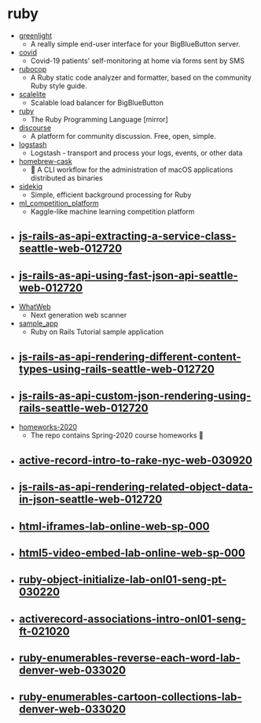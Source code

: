 # ruby
- [greenlight](https://github.com/bigbluebutton/greenlight)
  - A really simple end-user interface for your BigBlueButton server.
- [covid](https://github.com/lifen-labs/covid)
  - Covid-19 patients' self-monitoring at home via forms sent by SMS
- [rubocop](https://github.com/rubocop-hq/rubocop)
  - A Ruby static code analyzer and formatter, based on the community Ruby style guide.
- [scalelite](https://github.com/blindsidenetworks/scalelite)
  - Scalable load balancer for BigBlueButton
- [ruby](https://github.com/ruby/ruby)
  - The Ruby Programming Language [mirror]
- [discourse](https://github.com/discourse/discourse)
  - A platform for community discussion. Free, open, simple.
- [logstash](https://github.com/elastic/logstash)
  - Logstash - transport and process your logs, events, or other data
- [homebrew-cask](https://github.com/Homebrew/homebrew-cask)
  - 🍻 A CLI workflow for the administration of macOS applications distributed as binaries
- [sidekiq](https://github.com/mperham/sidekiq)
  - Simple, efficient background processing for Ruby
- [ml_competition_platform](https://github.com/AillisInc/ml_competition_platform)
  - Kaggle-like machine learning competition platform
- [js-rails-as-api-extracting-a-service-class-seattle-web-012720](https://github.com/learn-co-students/js-rails-as-api-extracting-a-service-class-seattle-web-012720)
  - 
- [js-rails-as-api-using-fast-json-api-seattle-web-012720](https://github.com/learn-co-students/js-rails-as-api-using-fast-json-api-seattle-web-012720)
  - 
- [WhatWeb](https://github.com/urbanadventurer/WhatWeb)
  - Next generation web scanner
- [sample_app](https://github.com/tejas-kc/sample_app)
  - Ruby on Rails Tutorial sample application
- [js-rails-as-api-rendering-different-content-types-using-rails-seattle-web-012720](https://github.com/learn-co-students/js-rails-as-api-rendering-different-content-types-using-rails-seattle-web-012720)
  - 
- [js-rails-as-api-custom-json-rendering-using-rails-seattle-web-012720](https://github.com/learn-co-students/js-rails-as-api-custom-json-rendering-using-rails-seattle-web-012720)
  - 
- [homeworks-2020](https://github.com/labs-ruby/homeworks-2020)
  - The repo contains Spring-2020 course homeworks 📗
- [active-record-intro-to-rake-nyc-web-030920](https://github.com/learn-co-students/active-record-intro-to-rake-nyc-web-030920)
  - 
- [js-rails-as-api-rendering-related-object-data-in-json-seattle-web-012720](https://github.com/learn-co-students/js-rails-as-api-rendering-related-object-data-in-json-seattle-web-012720)
  - 
- [html-iframes-lab-online-web-sp-000](https://github.com/learn-co-students/html-iframes-lab-online-web-sp-000)
  - 
- [html5-video-embed-lab-online-web-sp-000](https://github.com/learn-co-students/html5-video-embed-lab-online-web-sp-000)
  - 
- [ruby-object-initialize-lab-onl01-seng-pt-030220](https://github.com/learn-co-students/ruby-object-initialize-lab-onl01-seng-pt-030220)
  - 
- [activerecord-associations-intro-onl01-seng-ft-021020](https://github.com/learn-co-students/activerecord-associations-intro-onl01-seng-ft-021020)
  - 
- [ruby-enumerables-reverse-each-word-lab-denver-web-033020](https://github.com/learn-co-students/ruby-enumerables-reverse-each-word-lab-denver-web-033020)
  - 
- [ruby-enumerables-cartoon-collections-lab-denver-web-033020](https://github.com/learn-co-students/ruby-enumerables-cartoon-collections-lab-denver-web-033020)
  - 
